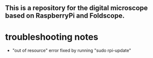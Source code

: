 ## This is a repository for the digital microscope based on RaspberryPi and Foldscope.

# troubleshooting notes
- "out of resource" error fixed by running "sudo rpi-update"
